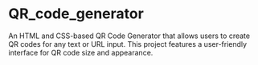 # QR_code_generator
An HTML and CSS-based QR Code Generator that allows users to create QR codes for any text or URL input. This project features a user-friendly interface for QR code size and appearance.

